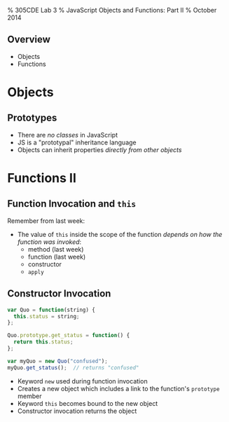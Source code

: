 % 305CDE Lab 3
% JavaScript Objects and Functions: Part II
% October 2014

## Overview

* Objects
* Functions

# Objects

## Prototypes

* There are _no classes_ in JavaScript
* JS is a "prototypal" inheritance language
* Objects can inherit properties _directly from other objects_

# Functions II

## Function Invocation and `this`

Remember from last week:

* The value of `this` inside the scope of the function _depends on how the function was invoked_:
    - method (last week)
    - function (last week)
    - constructor
    - `apply`

## Constructor Invocation

```javascript
var Quo = function(string) {
  this.status = string;
};

Quo.prototype.get_status = function() {
  return this.status;
};

var myQuo = new Quo("confused");
myQuo.get_status();  // returns "confused"
```

* Keyword `new` used during function invocation
* Creates a new object which includes a link to the function's `prototype` member
* Keyword `this` becomes bound to the new object
* Constructor invocation returns the object